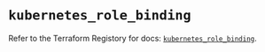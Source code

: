 # `kubernetes_role_binding`

Refer to the Terraform Registory for docs: [`kubernetes_role_binding`](https://registry.terraform.io/providers/hashicorp/kubernetes/2.25.2/docs/resources/role_binding).
